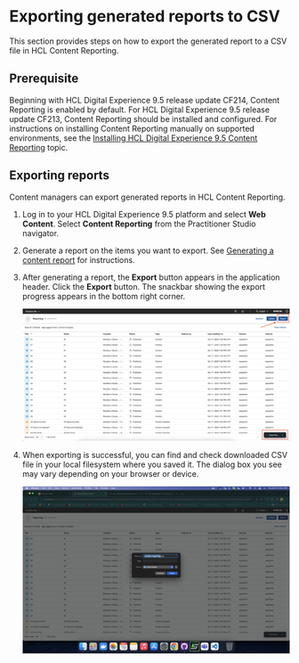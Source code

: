 # Exporting generated reports to CSV

This section provides steps on how to export the generated report to a CSV file in HCL Content Reporting.

## Prerequisite

Beginning with HCL Digital Experience 9.5 release update CF214, Content Reporting is enabled by default. For HCL Digital Experience 9.5 release update CF213, Content Reporting should be installed and configured. For instructions on installing Content Reporting manually on supported environments, see the [Installing HCL Digital Experience 9.5 Content Reporting](../installation/index.md) topic.

## Exporting reports

Content managers can export generated reports in HCL Content Reporting.

1.  Log in to your HCL Digital Experience 9.5 platform and select **Web Content**. Select **Content Reporting** from the Practitioner Studio navigator.

2. Generate a report on the items you want to export. See [Generating a content report](../usage/generate_content_report.md) for instructions.

3. After generating a report, the **Export** button appears in the application header. Click the **Export** button. The snackbar showing the export progress appears in the bottom right corner.

    ![](../../../../assets/HCL_Content_Reporting_Export_Options.png)

4. When exporting is successful, you can find and check downloaded CSV file in your local filesystem where you saved it. The dialog box you see may vary depending on your browser or device.

    ![](../../../../assets/HCL_Content_Reporting_Export_Result.png)

